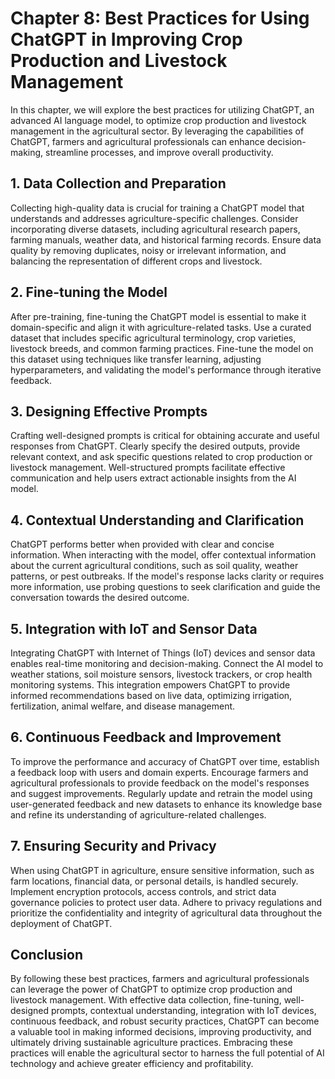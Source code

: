 Chapter 8: Best Practices for Using ChatGPT in Improving Crop Production and Livestock Management
=================================================================================================

In this chapter, we will explore the best practices for utilizing ChatGPT, an advanced AI language model, to optimize crop production and livestock management in the agricultural sector. By leveraging the capabilities of ChatGPT, farmers and agricultural professionals can enhance decision-making, streamline processes, and improve overall productivity.

**1. Data Collection and Preparation**
--------------------------------------

Collecting high-quality data is crucial for training a ChatGPT model that understands and addresses agriculture-specific challenges. Consider incorporating diverse datasets, including agricultural research papers, farming manuals, weather data, and historical farming records. Ensure data quality by removing duplicates, noisy or irrelevant information, and balancing the representation of different crops and livestock.

**2. Fine-tuning the Model**
----------------------------

After pre-training, fine-tuning the ChatGPT model is essential to make it domain-specific and align it with agriculture-related tasks. Use a curated dataset that includes specific agricultural terminology, crop varieties, livestock breeds, and common farming practices. Fine-tune the model on this dataset using techniques like transfer learning, adjusting hyperparameters, and validating the model's performance through iterative feedback.

**3. Designing Effective Prompts**
----------------------------------

Crafting well-designed prompts is critical for obtaining accurate and useful responses from ChatGPT. Clearly specify the desired outputs, provide relevant context, and ask specific questions related to crop production or livestock management. Well-structured prompts facilitate effective communication and help users extract actionable insights from the AI model.

**4. Contextual Understanding and Clarification**
-------------------------------------------------

ChatGPT performs better when provided with clear and concise information. When interacting with the model, offer contextual information about the current agricultural conditions, such as soil quality, weather patterns, or pest outbreaks. If the model's response lacks clarity or requires more information, use probing questions to seek clarification and guide the conversation towards the desired outcome.

**5. Integration with IoT and Sensor Data**
-------------------------------------------

Integrating ChatGPT with Internet of Things (IoT) devices and sensor data enables real-time monitoring and decision-making. Connect the AI model to weather stations, soil moisture sensors, livestock trackers, or crop health monitoring systems. This integration empowers ChatGPT to provide informed recommendations based on live data, optimizing irrigation, fertilization, animal welfare, and disease management.

**6. Continuous Feedback and Improvement**
------------------------------------------

To improve the performance and accuracy of ChatGPT over time, establish a feedback loop with users and domain experts. Encourage farmers and agricultural professionals to provide feedback on the model's responses and suggest improvements. Regularly update and retrain the model using user-generated feedback and new datasets to enhance its knowledge base and refine its understanding of agriculture-related challenges.

**7. Ensuring Security and Privacy**
------------------------------------

When using ChatGPT in agriculture, ensure sensitive information, such as farm locations, financial data, or personal details, is handled securely. Implement encryption protocols, access controls, and strict data governance policies to protect user data. Adhere to privacy regulations and prioritize the confidentiality and integrity of agricultural data throughout the deployment of ChatGPT.

**Conclusion**
--------------

By following these best practices, farmers and agricultural professionals can leverage the power of ChatGPT to optimize crop production and livestock management. With effective data collection, fine-tuning, well-designed prompts, contextual understanding, integration with IoT devices, continuous feedback, and robust security practices, ChatGPT can become a valuable tool in making informed decisions, improving productivity, and ultimately driving sustainable agriculture practices. Embracing these practices will enable the agricultural sector to harness the full potential of AI technology and achieve greater efficiency and profitability.
